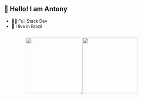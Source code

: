 ## 👋 Hello! I am Antony
- 👨‍💻 Full Stack Dev
- :lollipop: I live in Brazil
##
<div align="center">
  <a href="https://github.com/antonymaia">
  <img height="180em" src="https://github-readme-stats.vercel.app/api?username=antonymaia&show_icons=true&theme=radical&include_all_commits=true&count_private=true"/>
  <img height="180em" src="https://github-readme-stats.vercel.app/api/top-langs/?username=antonymaia&layout=compact&langs_count=7&theme=radical"/>
</div>
